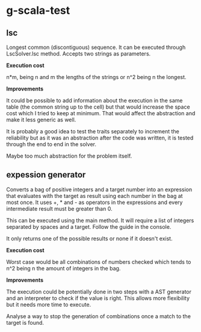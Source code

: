 # g-scala-test

## lsc

Longest common (discontiguous) sequence. It can be executed through LscSolver.lsc method. Accepts two strings as parameters.

**Execution cost**  

n*m, being n and m the lengths of the strings or n^2 being n the longest.

**Improvements**  

It could be possible to add information about the execution in the same table (the common string up to the cell) but that would increase the space cost which I tried to keep at minimum. That would affect the abstraction and make it less generic as well.

It is probably a good idea to test the traits separately to increment the reliability but as it was an abstraction after the code was written, it is tested through the end to end in the solver.

Maybe too much abstraction for the problem itself.


## expession generator
Converts a bag of positive integers and a target number into an expression that evaluates with the target as result using each number in the bag at most once. It uses +, * and - as operators in the expressions and every intermediate result must be greater than 0.

This can be executed using the main method. It will require a list of integers separated by spaces and a target. Follow the guide in the console.

It only returns one of the possible results or none if it doesn't exist.

**Execution cost**  

Worst case would be all combinations of numbers checked which tends to n^2 being n the amount of integers in the bag.

**Improvements**  

The execution could be potentially done in two steps with a AST generator and an interpreter to check if the value is right. This allows more flexibility but it needs more time to execute.

Analyse a way to stop the generation of combinations once a match to the target is found.


